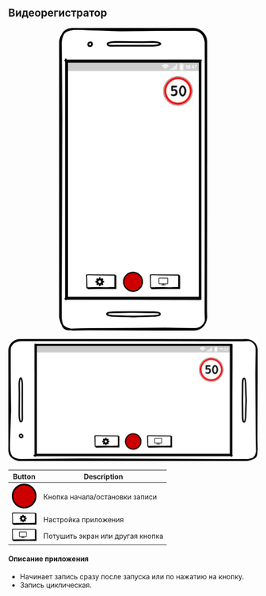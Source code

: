 ## Видеорегистратор

<p align="center">
  <img src="/images/mockups/phone1.png" width="300"/>
</p>

<p align="center">
  <img src="/images/mockups/phone2.png" width="650"/>
</p>

Button | Description
-------|------------
<img src="/images/mockups/rec.png" width="50"> | Кнопка начала/остановки записи
<img src="/images/mockups/settings.png" width="50"> | Настройка приложения
<img src="/images/mockups/screen.png" width="50"> | Потушить экран или другая кнопка

#### Описание приложения
- Начинает запись сразу после запуска или по нажатию  на кнопку.
- Запись циклическая.
